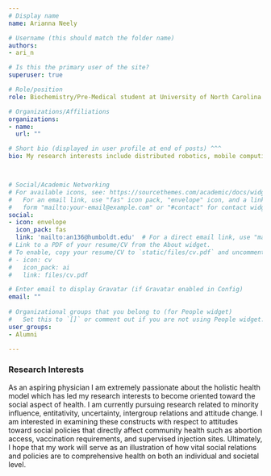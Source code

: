 ```yaml
---
# Display name
name: Arianna Neely

# Username (this should match the folder name)
authors:
- ari_n

# Is this the primary user of the site?
superuser: true

# Role/position
role: Biochemistry/Pre-Medical student at University of North Carolina

# Organizations/Affiliations
organizations:
- name: 
  url: ""

# Short bio (displayed in user profile at end of posts) ^^^
bio: My research interests include distributed robotics, mobile computing and programmable matter.



# Social/Academic Networking
# For available icons, see: https://sourcethemes.com/academic/docs/widgets/#icons
#   For an email link, use "fas" icon pack, "envelope" icon, and a link in the
#   form "mailto:your-email@example.com" or "#contact" for contact widget.
social:
- icon: envelope
  icon_pack: fas
  link: 'mailto:an136@humboldt.edu'  # For a direct email link, use "mailto:test@example.org".
# Link to a PDF of your resume/CV from the About widget.
# To enable, copy your resume/CV to `static/files/cv.pdf` and uncomment the lines below.  
# - icon: cv
#   icon_pack: ai
#   link: files/cv.pdf

# Enter email to display Gravatar (if Gravatar enabled in Config)
email: ""
  
# Organizational groups that you belong to (for People widget)
#   Set this to `[]` or comment out if you are not using People widget.  
user_groups:
- Alumni

---
```


<h3>Research Interests</h3>
As an aspiring physician I am extremely passionate about the holistic health model which has led my research interests to become oriented toward the social aspect of health. I am currently pursuing research related to minority influence, entitativity, uncertainty, intergroup relations and attitude change. I am interested in examining these constructs with respect to attitudes toward social policies that directly affect community health such as abortion access, vaccination requirements, and supervised injection sites. Ultimately, I hope that my work will serve as an illustration of how vital social relations and policies are to comprehensive health on both an individual and societal level.
